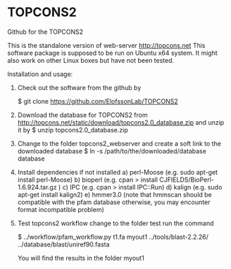 TOPCONS2
========

Github for the TOPCONS2

This is the standalone version of web-server http://topcons.net
This software package is supposed to be run on Ubuntu x64 system.
It might also work on other Linux boxes but have not been tested.

Installation and usage:

1. Check out the software from the github by

    $ git clone https://github.com/ElofssonLab/TOPCONS2

2. Download the database for TOPCONS2 from
    http://topcons.net/static/download/topcons2.0_database.zip
   and unzip it by 
    $ unzip topcons2.0_database.zip

3. Change to the folder topcons2_webserver and create a soft link to the
   downloaded database
    $ ln -s /path/to/the/downloaded/database database

4. Install dependencies if not installed
    a)    perl-Moose (e.g. sudo apt-get install perl-Moose)
    b)    bioperl    (e.g. cpan > install  CJFIELDS/BioPerl-1.6.924.tar.gz )
    c)    IPC        (e.g. cpan > install IPC::Run)
    d)    kalign     (e.g. sudo apt-get install kalign2)
    e)    hmmer3.0   (note that hmmscan should be compatible with the pfam database
                      otherwise, you may encounter format incompatible problem)

5. Test topcons2 workflow
   change to the folder test
   run the command

    $ ../workflow/pfam_workflow.py t1.fa myout1 ../tools/blast-2.2.26/ ../database/blast/uniref90.fasta

   You will find the results in the folder myout1
